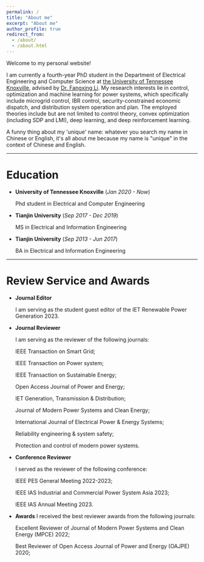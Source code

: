 ```yaml
---
permalink: /
title: "About me"
excerpt: "About me"
author_profile: true
redirect_from: 
  - /about/
  - /about.html
---
```


Welcome to my personal website!

I am currently a fourth-year PhD student in the Department of Electrical Engineering and Computer Science at [the University of Tennessee Knoxville](https://www.eecs.utk.edu), advised by [Dr. Fangxing Li](http://web.eecs.utk.edu/~fli6/). My research interests lie in control, optimization and machine learning for power systems, which specifically include microgrid control, IBR control, security-constrained economic dispatch, and distribution system operation and plan. The employed theories include but are not limited to control theory, convex optimization (including SDP and LMI), deep learning, and deep reinforcement learning.

A funny thing about my 'unique' name: whatever you search my name in Chinese or English, it's all about me because my name is "unique" in the context of Chinese and English.

---
# Education

* **University of Tennessee Knoxville** (*Jan 2020 - Now*)

  Phd student in Electrical and Computer Engineering
* **Tianjin University** (*Sep 2017 - Dec 2019*)

  MS in Electrical and Information Engineering
* **Tianjin University** (*Sep 2013 - Jun 2017*)

  BA in Electrical and Information Engineering

---
# Review Service and Awards

* **Journal Editor**

  I am serving as the student guest editor of the IET Renewable Power Generation 2023.
* **Journal Reviewer**

  I am serving as the reviewer of the following journals: 
  
    IEEE Transaction on Smart Grid; 

    IEEE Transaction on Power system;

    IEEE Transaction on Sustainable Energy;

    Open Access Journal of Power and Energy;

    IET Generation, Transmission & Distribution;

    Journal of Modern Power Systems and Clean Energy;

    International Journal of Electrical Power & Energy Systems;

    Reliability engineering & system safety;

    Protection and control of modern power systems.
* **Conference Reviewer**

  I served as the reviewer of the following conference:

  IEEE PES General Meeting 2022-2023;

  IEEE IAS Industrial and Commercial Power System Asia 2023;

  IEEE IAS Annual Meeting 2023.
* **Awards**
  I received the best reviewer awards from the following journals:

  Excellent Reviewer of Journal of Modern Power Systems and Clean Energy (MPCE) 2022;
  
  Best Reviewer of Open Access Journal of Power and Energy (OAJPE) 2020;

